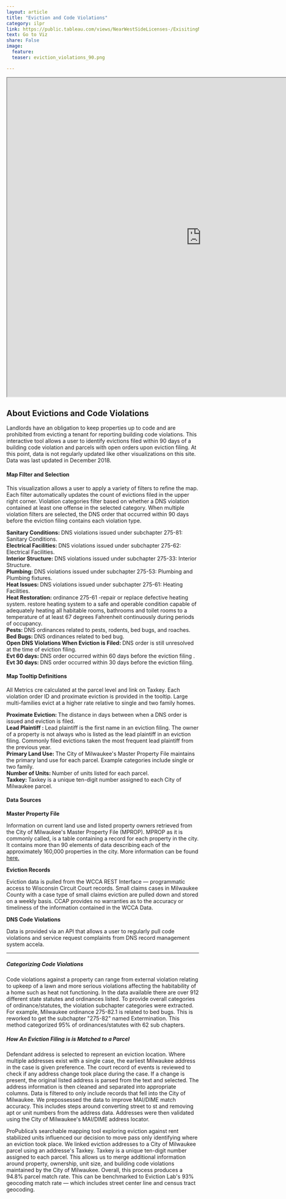 ```yaml
---
layout: article
title: "Eviction and Code Violations"
category: ilpr
link: https://public.tableau.com/views/NearWestSideLicenses-/ExisitingNWSLicenses-?:embed=y&:display_count=yes
text: Go to Viz
share: False
image:
  feature:
  teaser: eviction_violations_90.png

---
```

<iframe src="https://public.tableau.com/shared/DQWR8N63F?:showVizHome=no&:embed=true&:display_count=yes" allowfullscreen="true" width="1015" height="835"></iframe>


## About Evictions and Code Violations

Landlords have an obligation to keep properties up to code and are prohibited from evicting a tenant for reporting building code violations. This interactive tool allows a user to identify evictions filed within 90 days of a building code violation and parcels with open orders upon eviction filing. At this point, data is not regularly updated like other visualizations on this site. Data was last updated in December 2018.

#### Map Filter and Selection

<dl> This visualization allows a user to apply a variety of filters to refine the map. Each filter automatically updates the count of evictions filed in the upper right corner. Violation categories filter based on whether a DNS violation contained at least one offense in the selected category. When multiple violation filters are selected, the DNS order that occurred within 90 days before the eviction filing contains each violation type.</dl>

<dt> <strong>Sanitary Conditions: </strong> DNS violations issued under subchapter 275-81: Sanitary Conditions.</dt>

<dt> <strong>Electrical Facilities: </strong> DNS violations issued under  subchapter 275-62: Electrical Facilities.</dt>

<dt> <strong>Interior Structure: </strong> DNS violations issued under subchapter 275-33: Interior Structure.</dt>

<dt> <strong>Plumbing: </strong> DNS violations issued under subchapter 275-53: Plumbing and Plumbing fixtures.</dt>

<dt> <strong>Heat Issues: </strong> DNS violations issued under subchapter 275-61: Heating Facilities.</dt>

<dt> <strong>Heat Restoration: </strong> ordinance 275-61 -repair or replace defective heating system. restore heating system to a safe and operable condition capable of adequately heating all habitable rooms, bathrooms and toilet rooms to a temperature of at least 67 degrees Fahrenheit continuously during periods of occupancy.</dt>

<dt> <strong>Pests: </strong> DNS ordinances related to pests, rodents, bed bugs, and roaches.</dt>

<dt> <strong>Bed Bugs: </strong> DNS ordinances related to bed bug.</dt>

<dt> <strong>Open DNS Violations When Eviction is Filed: </strong> DNS order is still unresolved at the time of eviction filing.</dt>

<dt> <strong>Evt 60 days: </strong>DNS order occurred within 60 days before the eviction filing .</dt>

<dt> <strong>Evt 30 days: </strong> DNS order occurred within 30 days before the eviction filing.</dt>


#### Map Tooltip Definitions

<dt>All Metrics cre calculated at the parcel level and link on Taxkey. Each violation order ID and proximate eviction is provided in the tooltip. Large multi-families evict at a higher rate relative to single and two family homes. </dt>

<dl>
  <dt> <strong> Proximate Eviction: </strong> The distance in days between when a DNS order is issued and eviction is filed.</dt>
    
  <dt> <strong>Lead Plaintiff : </strong> Lead plaintiff  is the first name in an eviction filing. The owner of a property is not always who is listed as the lead plaintiff  in an eviction filing. Commonly filed evictions taken the most frequent lead plaintiff  from the previous year.</dt>
    
  <dt> <strong>Primary Land Use: </strong> The City of Milwaukee's Master Property File maintains the primary land use for each parcel. Example categories include single or two family.</dt>
    
  <dt> <strong>Number of Units: </strong> Number of units listed for each parcel.</dt>
    
  <dt> <strong>Taxkey: </strong> Taxkey is a unique ten-digit number assigned to each City of Milwaukee parcel.</dt>

  </dl>
  
#### Data Sources

 <strong>Master Property File </strong> 

Information on current land use and listed property owners retrieved from the City of Milwaukee's Master Property File (MPROP). MPROP as it is commonly called, is a table containing a record for each property in the city. It contains more than 90 elements of data describing each of the approximately 160,000 properties in the city. More information can be found [here.](https://data.milwaukee.gov/dataset/mprop)

 <strong> Eviction Records </strong> 

Eviction data is pulled from the WCCA REST Interface — programmatic access to Wisconsin Circuit Court records. Small claims cases in Milwaukee County with a case type of small claims eviction are pulled down and stored on a weekly basis. CCAP provides no warranties as to the accuracy or timeliness of the information contained in the WCCA Data.

 <strong> DNS Code Violations  </strong> 


Data is provided via an API that allows a user to regularly pull code violations and service request complaints from DNS record management system accela.

---

##### Categorizing Code Violations

<dt> Code violations against a property can range from external violation relating to upkeep of a lawn and more serious violations affecting the habitability of a home such as heat not functioning. In the data available there are over 912 different state statutes and ordinances listed. To provide overall categories of ordinance/statutes, the violation subchapter categories were extracted. For example, Milwaukee ordinance 275-82.1 is related to bed bugs. This is reworked to get the subchapter "275-82" named Extermination. This method categorized 95% of ordinances/statutes with 62 sub chapters.

</dt>

##### How An Eviction Filing is is Matched to a Parcel

<dt> Defendant address is selected to represent an eviction location. Where multiple addresses exist with a single case, the earliest Milwaukee address in the case is given preference. The court record of events is reviewed to check if any address change took place during the case. If a change is present, the original listed address is parsed from the text and selected. 
The address information is then cleaned and separated into appropriate columns. Data is filtered to only include records that fell into the City of Milwaukee. We prepossessed the data to improve MAI/DIME match accuracy. This includes steps around converting street to st and removing apt or unit numbers from the address data. Addresses were then validated using the City of Milwaukee's MAI/DIME address locator.</dt>


<dl>
<dt> ProPublica’s searchable mapping tool exploring eviction against rent stabilized units influenced our decision to move pass only identifying where an eviction took place. We linked eviction addresses to a City of Milwaukee parcel using an addresse's Taxkey. Taxkey is a unique ten-digit number assigned to each parcel. This allows us to merge additional information around property, ownership, unit size, and building code violations maintained by the City of Milwaukee. Overall, this process produces a 94.8% parcel match rate. This can be benchmarked to Eviction Lab's 93% geocoding match rate — which includes street center line and census tract geocoding. </dt> </dl>
